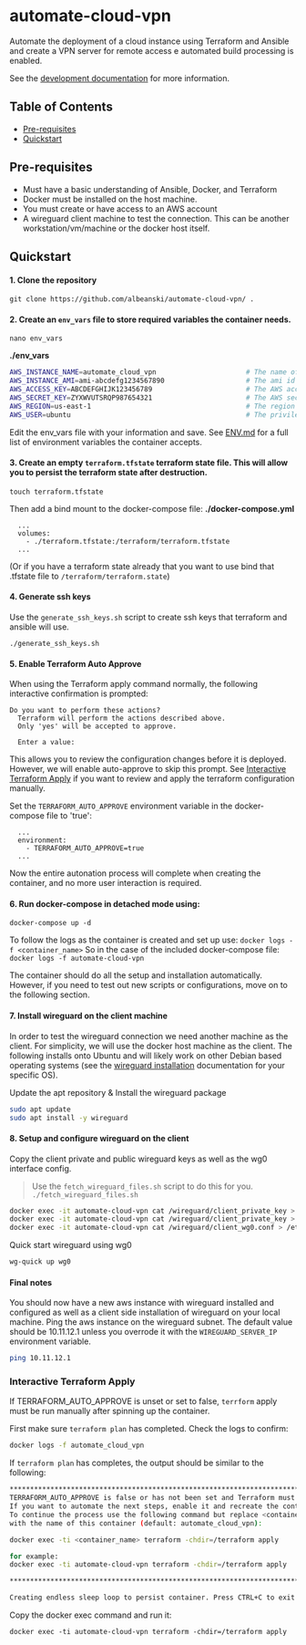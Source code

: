 # automate-cloud-vpn
Automate the deployment of a cloud instance using Terraform and Ansible and create a VPN server for remote access
e automated build processing is enabled.

See the [development documentation](DEV.md) for more information.

## Table of Contents
- [Pre-requisites](#pre-requisites)
- [Quickstart](#quickstart)

## Pre-requisites
- Must have a basic understanding of Ansible, Docker, and Terraform
- Docker must be installed on the host machine.
- You must create or have access to an AWS account
- A wireguard client machine to test the connection. This can be another workstation/vm/machine or the docker host itself.

## Quickstart

#### 1. Clone the repository
```
git clone https://github.com/albeanski/automate-cloud-vpn/ .
```

#### 2. Create an `env_vars` file to store required variables the container needs.
```
nano env_vars
```
**./env_vars**
```bash
AWS_INSTANCE_NAME=automate_cloud_vpn                      # The name of the ec2 instance that will be created. Also creates a tag on the instance: Name=$AWS_INSTANCE_NAME 
AWS_INSTANCE_AMI=ami-abcdefg1234567890                    # The ami id to attach use for the instance
AWS_ACCESS_KEY=ABCDEFGHIJK123456789                       # The AWS access key
AWS_SECRET_KEY=ZYXWVUTSRQP987654321                       # The AWS secret key
AWS_REGION=us-east-1                                      # The region to create the instance in
AWS_USER=ubuntu                                           # The privileged username to use to ssh into the instance
```

Edit the env_vars file with your information and save.
See [ENV.md](ENV.md) for a full list of environment variables the container accepts.

#### 3. Create an empty `terraform.tfstate` terraform state file. This will allow you to persist the terraform state after destruction.
```
touch terraform.tfstate
```
Then add a bind mount to the docker-compose file:
**./docker-compose.yml**
```yanl
  ...
  volumes:
    - ./terraform.tfstate:/terraform/terraform.tfstate
  ...
```
(Or if you have a terraform state already that you want to use bind that .tfstate file to `/terraform/terraform.state`)

#### 4. Generate ssh keys
Use the `generate_ssh_keys.sh` script to create ssh keys that terraform and ansible will use.
```
./generate_ssh_keys.sh
```

#### 5. Enable Terraform Auto Approve
When using the Terraform apply command normally, the following interactive confirmation is 
prompted:
```
Do you want to perform these actions?
  Terraform will perform the actions described above.
  Only 'yes' will be accepted to approve.

  Enter a value:
```
This allows you to review the configuration changes before it is deployed. However, we will enable 
auto-approve to skip this prompt. See [Interactive Terraform Apply](#interactive-terraform-apply)
if you want to review and apply the terraform configuration manually.

Set the `TERRAFORM_AUTO_APPROVE` environment variable in the docker-compose file to 'true':
```yanl
  ...
  environment:
    - TERRAFORM_AUTO_APPROVE=true
  ...
```
Now the entire autonation process will complete when creating the container, and no more user
interaction is required. 
 
#### 6. Run docker-compose in detached mode using: 
```
docker-compose up -d
```
To follow the logs as the container is created and set up use:
`docker logs -f <container_name>`
So in the case of the included docker-compose file:
`docker logs -f automate-cloud-vpn`

The container should do all the setup and installation automatically. However, if you need to test out new scripts
or configurations, move on to the following section.

#### 7. Install wireguard on the client machine
In order to test the wireguard connection we need another machine as the client. For simplicity, we will use the docker host machine as the client. The following installs onto Ubuntu and will likely work on other Debian based operating systems (see the [wireguard installation](www.wireguard.com/install)  documentation for your specific OS).

Update the apt repository & Install the wireguard package
```bash
sudo apt update
sudo apt install -y wireguard
```

#### 8. Setup and configure wireguard on the client

Copy the client private and public wireguard keys as well as the wg0 interface config.
> Use the `fetch_wireguard_files.sh` script to do this for you. `./fetch_wireguard_files.sh`

```bash
docker exec -it automate-cloud-vpn cat /wireguard/client_private_key > /etc/wireguard/privatekey
docker exec -it automate-cloud-vpn cat /wireguard/client_private_key > /etc/wireguard/publickey
docker exec -it automate-cloud-vpn cat /wireguard/client_wg0.conf > /etc/wireguard/wg0.conf
```

Quick start wireguard using wg0
```bash
wg-quick up wg0
```

#### Final notes
You should now have a new aws instance with wireguard installed and configured as
well as a client side installation of wireguard on your local machine. Ping the 
aws instance on the wireguard subnet. The default value should be 10.11.12.1 unless
you overrode it with the `WIREGUARD_SERVER_IP` environment variable.

```bash
ping 10.11.12.1
```


### Interactive Terraform Apply
If TERRAFORM_AUTO_APPROVE is unset or set to false, `terrform` apply must be run manually after 
spinning up the container.

First make sure `terraform plan` has completed. Check the logs to confirm:
```bash
docker logs -f automate_cloud_vpn
```

If `terraform plan` has completes, the output should be similar to the following:
```bash
*******************************************************************************************
TERRAFORM_AUTO_APPROVE is false or has not been set and Terraform must be applied manually.
If you want to automate the next steps, enable it and recreate the container.
To continue the process use the following command but replace <container_name>
with the name of this container (default: automate_cloud_vpn):

docker exec -ti <container_name> terraform -chdir=/terraform apply

for example:
docker exec -ti automate-cloud-vpn terraform -chdir=/terraform apply

*******************************************************************************************

Creating endless sleep loop to persist container. Press CTRL+C to exit
```

Copy the docker exec command and run it:
```
docker exec -ti automate-cloud-vpn terraform -chdir=/terraform apply
```
